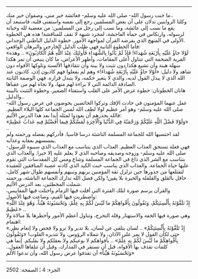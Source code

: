 ------------------------------------------------------------------------

ما خنت رسول الله- صلى الله عليه وسلم- فعائشة خير مني، وصفوان خير منك..  
وكلتا الروايتين تدلان على أن بعض المسلمين رجع إلى نفسه واستفتى قلبه،
فاستبعد أن يقع ما نسب إلى عائشة، وما نسب إلى رجل من المسلمين: من معصية
لله وخيانة لرسوله، وارتكاس في حمأة الفاحشة، لمجرد شبهة لا تقف للمناقشة!
هذه هي الخطوة الأولى في المنهج الذي يفرضه القرآن لمواجهة الأمور. خطوة
الدليل الباطني الوجداني.  
فأما الخطوة الثانية فهي طلب الدليل الخارجي والبرهان الواقعي:  
«لَوْلا جاؤُ عَلَيْهِ بِأَرْبَعَةِ شُهَداءَ! فَإِذْ لَمْ يَأْتُوا بِالشُّهَداءِ فَأُولئِكَ عِنْدَ اللَّهِ هُمُ
الْكاذِبُونَ» .. وهذه الفرية الضخمة التي تتناول أعلى المقامات، وأطهر
الأعراض، ما كان ينبغي أن تمر هكذا سهلة هينة وأن تشيع هكذا دون تثبت ولا
بينة وأن تتقاذفها الألسنة وتلوكها الأفواه دون شاهد ولا دليل: «لَوْلا جاؤُ
عَلَيْهِ بِأَرْبَعَةِ شُهَداءَ!» وهم لم يفعلوا فهم كاذبون إذن. كاذبون عند الله الذي
لا يبدل القول لديه، والذي لا يتغير حكمه، ولا يتبدل قراره. فهي الوصمة
الثابتة الصادقة الدائمة التي لا براءة لهم منها، ولا نجاة لهم من
عقباها.  
هاتان الخطوتان: خطوة عرض الأمر على القلب واستفتاء الضمير. وخطوة التثبت
بالبينة والدليل..  
غفل عنهما المؤمنون في حادث الإفك وتركوا الخائضين يخوضون في عرض رسول
الله- صلى الله عليه وسلم- وهو أمر عظيم لولا لطف الله لمس الجماعة كلها
البلاء العظيم. فالله يحذرهم أن يعودوا لمثله أبدا بعد هذا الدرس الأليم:  
«وَلَوْلا فَضْلُ اللَّهِ عَلَيْكُمْ وَرَحْمَتُهُ فِي الدُّنْيا وَالْآخِرَةِ لَمَسَّكُمْ فِيما أَفَضْتُمْ فِيهِ عَذابٌ
عَظِيمٌ» ..  
لقد احتسبها الله للجماعة المسلمة الناشئة درسا قاسيا. فأدركهم بفضله
ورحمته ولم يمسسهم بعقابه وعذابه.  
فهي فعلة تستحق العذاب العظيم. العذاب الذي يتناسب مع العذاب الذي سببوه
للرسول- صلى الله عليه وسلم- وزوجه وصديقه وصاحبه الذي لا يعلم عليه إلا
خيرا. والعذاب الذي يتناسب مع الشر الذي ذاع في الجماعة المسلمة وشاع ومس
كل المقدسات التي تقوم عليها حياة الجماعة. والعذاب الذي يناسب خبث الكيد
الذي كادته عصبة المنافقين للعقيدة لتقتلعها من جذورها حين تزلزل ثقة
المؤمنين بربهم ونبيهم وأنفسهم طوال شهر كامل، حافل بالقلق والقلقلة
والحيرة بلا يقين! ولكن فضل الله تدارك الجماعة الناشئة، ورحمته شملت
المخطئين، بعد الدرس الأليم.  
والقرآن يرسم صورة لتلك الفترة التي أفلت فيها الزمام واختلت فيها
المقاييس، واضطربت فيها القيم، وضاعت فيها الأصول:  
«إِذْ تَلَقَّوْنَهُ بِأَلْسِنَتِكُمْ، وَتَقُولُونَ بِأَفْواهِكُمْ ما لَيْسَ لَكُمْ بِهِ عِلْمٌ، وَتَحْسَبُونَهُ هَيِّناً،
وَهُوَ عِنْدَ اللَّهِ عَظِيمٌ» ..  
وهي صورة فيها الخفة والاستهتار وقلة التحرج، وتناول أعظم الأمور وأخطرها
بلا مبالاة ولا اهتمام:  
«إِذْ تَلَقَّوْنَهُ بِأَلْسِنَتِكُمْ» .. لسان يتلقى عن لسان، بلا تدبر ولا ترو ولا فحص ولا
إنعام نظر. حتى لكأن القول لا يمر على الآذان، ولا تتملاه الرؤوس، ولا
تتدبره القلوب! «وَتَقُولُونَ بِأَفْواهِكُمْ ما لَيْسَ لَكُمْ بِهِ عِلْمٌ» .. بأفواهكم لا
بوعيكم ولا بعقلكم ولا بقلبكم. إنما هي كلمات تقذف بها الأفواه، قبل أن
تستقر في المدارك، وقبل أن تتلقاها العقول.. «وَتَحْسَبُونَهُ هَيِّناً» أن تقذفوا عرض
رسول الله، وأن تدعوا الألم

------------------------------------------------------------------------

الجزء: 4 ¦ الصفحة: 2502
